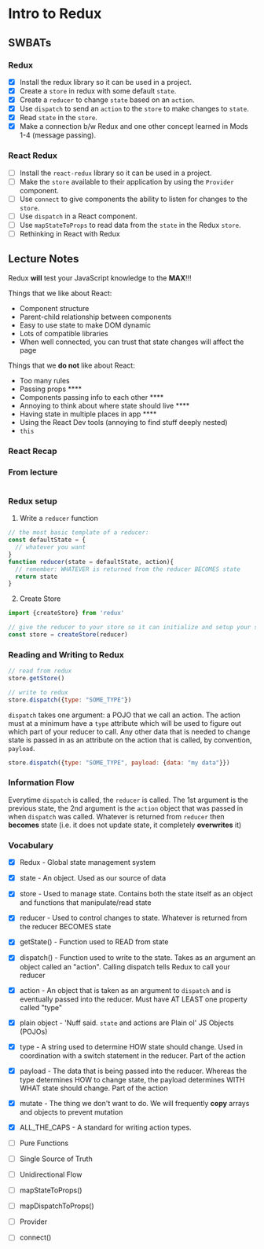 Intro to Redux
==============

## SWBATs

### Redux
- [x] Install the redux library so it can be used in a project.
- [x] Create a `store` in redux with some default `state`.
- [x] Create a `reducer` to change `state` based on an `action`.
- [x] Use `dispatch` to send an `action` to the `store` to make changes to `state`.
- [x] Read `state` in the `store`.
- [x] Make a connection b/w Redux and one other concept learned in Mods 1-4 (message passing).

### React Redux
- [ ] Install the `react-redux` library so it can be used in a project.
- [ ] Make the `store` available to their application by using the `Provider` component.
- [ ] Use `connect` to give components the ability to listen for changes to the `store`.
- [ ] Use `dispatch` in a React component.
- [ ] Use `mapStateToProps` to read data from the `state` in the Redux `store`.
- [ ] Rethinking in React with Redux

## Lecture Notes

Redux **will** test your JavaScript knowledge to the **MAX**!!!

Things that we like about React:
- Component structure
- Parent-child relationship between components
- Easy to use state to make DOM dynamic
- Lots of compatible libraries
- When well connected, you can trust that state changes will affect the page

Things that we **do not** like about React:
- Too many rules
- Passing props ****
- Components passing info to each other ****
- Annoying to think about where state should live ****
- Having state in multiple places in app ****
- Using the React Dev tools (annoying to find stuff deeply nested)
- `this`


### React Recap


### From lecture

```js
```


### Redux setup

1. Write a `reducer` function
```js
// the most basic template of a reducer:
const defaultState = {
  // whatever you want
}
function reducer(state = defaultState, action){
  // remember: WHATEVER is returned from the reducer BECOMES state
  return state
}
```

2. Create Store
```js
import {createStore} from 'redux'

// give the reducer to your store so it can initialize and setup your state
const store = createStore(reducer)
```

### Reading and Writing to Redux
```js
// read from redux
store.getStore()

// write to redux
store.dispatch({type: "SOME_TYPE"})
```

`dispatch` takes one argument: a POJO that we call an action. The action must at a minimum have a `type` attribute which will be used to figure out which part of your reducer to call. Any other data that is needed to change state is passed in as an attribute on the action that is called, by convention, `payload`.

```js
store.dispatch({type: "SOME_TYPE", payload: {data: "my data"}})
```


### Information Flow

Everytime `dispatch` is called, the `reducer` is called. The 1st argument is the previous state, the 2nd argument is the `action` object that was passed in when `dispatch` was called. Whatever is returned from `reducer` then **becomes** state (i.e. it does not update state, it completely **overwrites** it)


### Vocabulary
- [x] Redux - Global state management system
- [x] state - An object. Used as our source of data
- [x] store - Used to manage state. Contains both the state itself as an object and functions that manipulate/read state
- [x] reducer - Used to control changes to state. Whatever is returned from the reducer BECOMES state
- [x] getState() - Function used to READ from state
- [x] dispatch() - Function used to write to the state. Takes as an argument an object called an "action". Calling dispatch tells Redux to call your reducer
- [x] action - An object that is taken as an argument to `dispatch` and is eventually passed into the reducer. Must have AT LEAST one property called "type"
- [x] plain object - 'Nuff said. `state` and actions are Plain ol' JS Objects (POJOs)
- [x] type - A string used to determine HOW state should change. Used in coordination with a switch statement in the reducer. Part of the action
- [x] payload - The data that is being passed into the reducer. Whereas the type determines HOW to change state, the payload determines WITH WHAT state should change. Part of the action
- [x] mutate - The thing we don't want to do. We will frequently **copy** arrays and objects to prevent mutation



- [X] ALL_THE_CAPS - A standard for writing action types. 
- [ ] Pure Functions
- [ ] Single Source of Truth
- [ ] Unidirectional Flow
- [ ] mapStateToProps()
- [ ] mapDispatchToProps()
- [ ] Provider
- [ ] connect()
